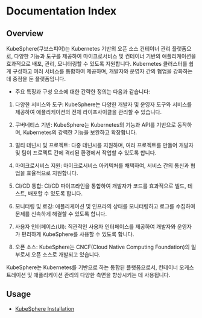 # Documentation Index

## Overview

KubeSphere(쿠브스피어)는 Kubernetes 기반의 오픈 소스 컨테이너 관리 플랫폼으로, 다양한 기능과 도구를 제공하여 마이크로서비스 및 컨테이너 기반의 애플리케이션을 효과적으로 배포, 관리, 모니터링할 수 있도록 지원합니다. Kubernetes 클러스터를 쉽게 구성하고 여러 서비스를 통합하여 제공하며, 개발자와 운영자 간의 협업을 강화하는 데 중점을 둔 플랫폼입니다.

- 주요 특징과 구성 요소에 대한 간략한 정의는 다음과 같습니다:

1. 다양한 서비스와 도구:
KubeSphere는 다양한 개발자 및 운영자 도구와 서비스를 제공하여 애플리케이션의 전체 라이프사이클을 관리할 수 있습니다.

2. 쿠버네티스 기반:
KubeSphere는 Kubernetes의 기능과 API를 기반으로 동작하며, Kubernetes의 강력한 기능을 보완하고 확장합니다.

3. 멀티 테넌시 및 프로젝트:
다중 테넌시를 지원하며, 여러 프로젝트를 만들어 개발자 및 팀이 프로젝트 간에 격리된 환경에서 작업할 수 있도록 합니다.

4. 마이크로서비스 지원:
마이크로서비스 아키텍처를 채택하여, 서비스 간의 통신과 협업을 효율적으로 지원합니다.

5. CI/CD 통합:
CI/CD 파이프라인을 통합하여 개발자가 코드를 효과적으로 빌드, 테스트, 배포할 수 있도록 합니다.

6. 모니터링 및 로깅:
애플리케이션 및 인프라의 상태를 모니터링하고 로그를 수집하여 문제를 신속하게 해결할 수 있도록 합니다.

7. 사용자 인터페이스(UI):
직관적인 사용자 인터페이스를 제공하여 개발자와 운영자가 편리하게 KubeSphere를 사용할 수 있도록 합니다.

8. 오픈 소스:
KubeSphere는 CNCF(Cloud Native Computing Foundation)의 일부로서 오픈 소스로 개발되고 있습니다.

KubeSphere는 Kubernetes를 기반으로 하는 통합된 플랫폼으로서, 컨테이너 오케스트레이션 및 애플리케이션 관리의 다양한 측면을 향상시키는 데 사용됩니다.


## Usage
* [KubeSphere Installation](./installation.md)